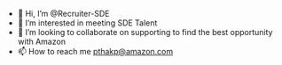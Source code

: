 - 👋 Hi, I’m @Recruiter-SDE
- 👀 I’m interested in meeting SDE Talent
- 💞️ I’m looking to collaborate on supporting to find the best opportunity with Amazon
- 📫 How to reach me pthakp@amazon.com

<!---
Recruiter-SDE/Recruiter-SDE is a ✨ special ✨ repository because its `README.md` (this file) appears on your GitHub profile.
You can click the Preview link to take a look at your changes.
--->

